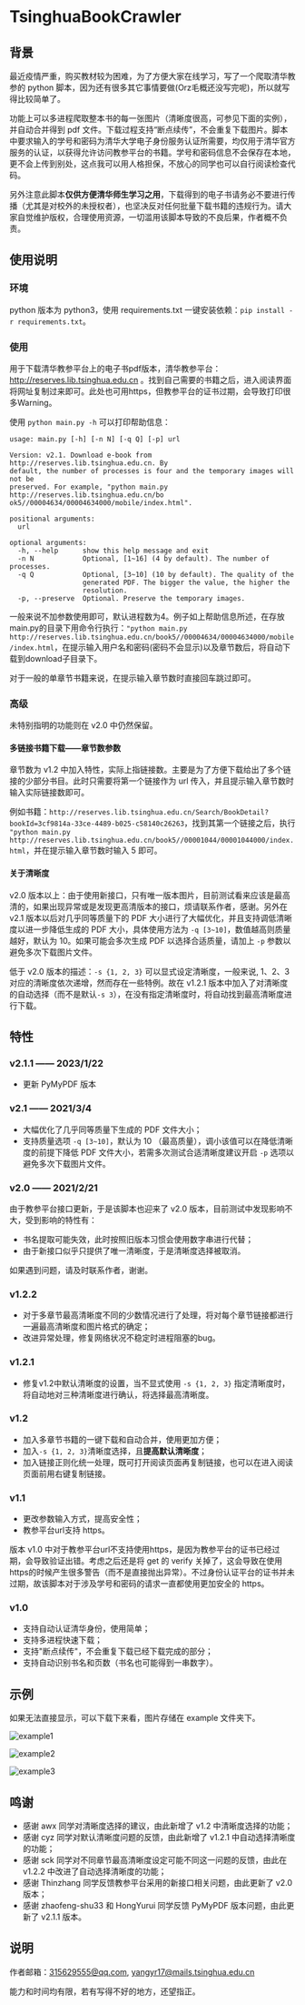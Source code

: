 # TsinghuaBookCrawler

## 背景

最近疫情严重，购买教材较为困难，为了方便大家在线学习，写了一个爬取清华教参的 python 脚本，因为还有很多其它事情要做(Orz毛概还没写完呢)，所以就写得比较简单了。

功能上可以多进程爬取整本书的每一张图片（清晰度很高，可参见下面的实例），并自动合并得到 pdf 文件。下载过程支持“断点续传”，不会重复下载图片。脚本中要求输入的学号和密码为清华大学电子身份服务认证所需要，均仅用于清华官方服务的认证，以获得允许访问教参平台的书籍。学号和密码信息不会保存在本地，更不会上传到别处，这点我可以用人格担保，不放心的同学也可以自行阅读检查代码。

另外注意此脚本**仅供方便清华师生学习之用**，下载得到的电子书请务必不要进行传播（尤其是对校外的未授权者），也坚决反对任何批量下载书籍的违规行为。请大家自觉维护版权，合理使用资源，一切滥用该脚本导致的不良后果，作者概不负责。

## 使用说明

### 环境

python 版本为 python3，使用 requirements.txt 一键安装依赖：``pip install -r requirements.txt``。

### 使用

用于下载清华教参平台上的电子书pdf版本，清华教参平台：http://reserves.lib.tsinghua.edu.cn 。找到自己需要的书籍之后，进入阅读界面将网址复制过来即可。此处也可用https，但教参平台的证书过期，会导致打印很多Warning。

使用 ``python main.py -h`` 可以打印帮助信息：

```
usage: main.py [-h] [-n N] [-q Q] [-p] url

Version: v2.1. Download e-book from http://reserves.lib.tsinghua.edu.cn. By
default, the number of processes is four and the temporary images will not be
preserved. For example, "python main.py http://reserves.lib.tsinghua.edu.cn/bo
ok5//00004634/00004634000/mobile/index.html".

positional arguments:
  url

optional arguments:
  -h, --help      show this help message and exit
  -n N            Optional, [1~16] (4 by default). The number of processes.
  -q Q            Optional, [3~10] (10 by default). The quality of the
                  generated PDF. The bigger the value, the higher the
                  resolution.
  -p, --preserve  Optional. Preserve the temporary images.
```

一般来说不加参数使用即可，默认进程数为4。例子如上帮助信息所述，在存放main.py的目录下用命令行执行：``"python main.py http://reserves.lib.tsinghua.edu.cn/book5//00004634/00004634000/mobile/index.html``，在提示输入用户名和密码(密码不会显示)以及章节数后，将自动下载到download子目录下。

对于一般的单章节书籍来说，在提示输入章节数时直接回车跳过即可。

### 高级

未特别指明的功能则在 v2.0 中仍然保留。

#### 多链接书籍下载——章节数参数

章节数为 v1.2 中加入特性，实际上指链接数。主要是为了方便下载给出了多个链接的少部分书目。此时只需要将第一个链接作为 url 传入，并且提示输入章节数时输入实际链接数即可。

例如书籍：``http://reserves.lib.tsinghua.edu.cn/Search/BookDetail?bookId=3cf9814a-33ce-4489-b025-c58140c26263``，找到其第一个链接之后，执行 ``"python main.py http://reserves.lib.tsinghua.edu.cn/book5//00001044/00001044000/index.html``，并在提示输入章节数时输入 5 即可。

#### 关于清晰度

v2.0 版本以上：由于使用新接口，只有唯一版本图片，目前测试看来应该是最高清的，如果出现异常或是发现更高清版本的接口，烦请联系作者，感谢。另外在 v2.1 版本以后对几乎同等质量下的 PDF 大小进行了大幅优化，并且支持调低清晰度以进一步降低生成的 PDF 大小，具体使用方法为 ``-q [3~10]``，数值越高则质量越好，默认为 10。如果可能会多次生成 PDF 以选择合适质量，请加上 ``-p`` 参数以避免多次下载图片文件。

低于 v2.0 版本的描述：``-s {1, 2, 3}`` 可以显式设定清晰度，一般来说, 1、2、3 对应的清晰度依次递增，然而存在一些特例。故在 v1.2.1 版本中加入了对清晰度的自动选择（而不是默认``-s 3``），在没有指定清晰度时，将自动找到最高清晰度进行下载。

## 特性

### v2.1.1 —— 2023/1/22

* 更新 PyMyPDF 版本

### v2.1 —— 2021/3/4

* 大幅优化了几乎同等质量下生成的 PDF 文件大小；
* 支持质量选项 ``-q [3~10]``，默认为 10 （最高质量），调小该值可以在降低清晰度的前提下降低 PDF 文件大小，若需多次测试合适清晰度建议开启 ``-p`` 选项以避免多次下载图片文件。

### v2.0 —— 2021/2/21

由于教参平台接口更新，于是该脚本也迎来了 v2.0 版本，目前测试中发现影响不大，受到影响的特性有：

* 书名提取可能失效，此时按照旧版本习惯会使用数字串进行代替；
* 由于新接口似乎只提供了唯一清晰度，于是清晰度选择被取消。

如果遇到问题，请及时联系作者，谢谢。

### v1.2.2

* 对于多章节最高清晰度不同的少数情况进行了处理，将对每个章节链接都进行一遍最高清晰度和图片格式的确定；
* 改进异常处理，修复网络状况不稳定时进程阻塞的bug。

### v1.2.1

* 修复v1.2中默认清晰度的设置，当不显式使用 ``-s {1, 2, 3}`` 指定清晰度时，将自动地对三种清晰度进行确认，将选择最高清晰度。

### v1.2

* 加入多章节书籍的一键下载和自动合并，使用更加方便；
* 加入``-s {1, 2, 3}``清晰度选择，且**提高默认清晰度**；
* 加入链接正则化统一处理，既可打开阅读页面再复制链接，也可以在进入阅读页面前用右键复制链接。

### v1.1

* 更改参数输入方式，提高安全性；
* 教参平台url支持 https。

版本 v1.0 中对于教参平台url不支持使用https，是因为教参平台的证书已经过期，会导致验证出错。考虑之后还是将 get 的 verify 关掉了，这会导致在使用https的时候产生很多警告（而不是直接抛出异常）。不过身份认证平台的证书并未过期，故该脚本对于涉及学号和密码的请求一直都使用更加安全的 https。

### v1.0

* 支持自动认证清华身份，使用简单；
* 支持多进程快速下载；
* 支持"断点续传"，不会重复下载已经下载完成的部分；
* 支持自动识别书名和页数（书名也可能得到一串数字）。

## 示例

如果无法直接显示，可以下载下来看，图片存储在 example 文件夹下。

![example1](https://github.com/lflame/TsinghuaBookCrawler/blob/master/example/1.png)

![example2](https://github.com/lflame/TsinghuaBookCrawler/blob/master/example/2.png)

![example3](https://github.com/lflame/TsinghuaBookCrawler/blob/master/example/3.png)

## 鸣谢

* 感谢 awx 同学对清晰度选择的建议，由此新增了 v1.2 中清晰度选择的功能；
* 感谢 cyz 同学对默认清晰度问题的反馈，由此新增了 v1.2.1 中自动选择清晰度的功能；
* 感谢 sck 同学对不同章节最高清晰度设定可能不同这一问题的反馈，由此在 v1.2.2 中改进了自动选择清晰度的功能；
* 感谢 Thinzhang 同学反馈教参平台采用的新接口相关问题，由此更新了 v2.0 版本；
* 感谢 zhaofeng-shu33 和 HongYurui 同学反馈 PyMyPDF 版本问题，由此更新了 v2.1.1 版本。

## 说明

作者邮箱：315629555@qq.com, yangyr17@mails.tsinghua.edu.cn

能力和时间均有限，若有写得不好的地方，还望指正。
